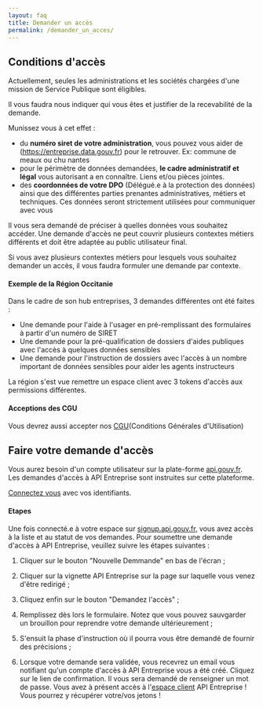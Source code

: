 ```yaml
---
layout: faq
title: Demander un accès
permalink: /demander_un_acces/
---
```


## Conditions d'accès

Actuellement, seules les administrations et les sociétés chargées d'une mission
de Service Publique sont éligibles.

Il vous faudra nous indiquer qui vous êtes et justifier de la recevabilité de la demande.

Munissez vous à cet effet :

* du **numéro siret de votre administration**, vous pouvez vous aider de
  (https://entreprise.data.gouv.fr) pour le retrouver. Ex: commune de meaux
  ou chu nantes
* pour le périmètre de données demandées, **le cadre administratif et légal** vous autorisant
  a en connaître. Liens et/ou pièces jointes.
* des **coordonnées de votre DPO** (Délégué.e à la protection des données) ainsi que
  des différentes parties prenantes administratives, métiers et techniques. Ces
  données seront strictement utilisées pour communiquer avec vous

Il vous sera demandé de préciser à quelles données vous souhaitez accéder. Une
demande d'accès ne peut couvrir plusieurs contextes métiers différents et doit
être adaptée au public utilisateur final.

Si vous avez plusieurs contextes métiers pour lesquels vous souhaitez demander
un accès, il vous faudra formuler une demande par contexte.

#### Exemple de la Région Occitanie

Dans le cadre de son hub entreprises, 3 demandes différentes ont été faites :
  * Une demande pour l'aide à l'usager en pré-remplissant des formulaires à
    partir d'un numéro de SIRET
  * Une demande pour la pré-qualification de dossiers d'aides publiques avec
    l'accès à quelques données sensibles
  * Une demande pour l'instruction de dossiers avec l'accès à un nombre
    important de données sensibles pour aider les agents instructeurs

La région s'est vue remettre un espace client avec 3 tokens d'accès aux
permissions différentes.

#### Acceptions des CGU

Vous devrez aussi accepter nos [CGU](https://entreprise.api.gouv.fr/cgu/)(Conditions Générales d'Utilisation)

## Faire votre demande d'accès

Vous aurez besoin d'un compte utilisateur sur la plate-forme [api.gouv.fr](https://signup.api.gouv.fr).
Les demandes d'accès à API Entreprise sont instruites sur cette plateforme.

[Connectez vous](https://auth.api.gouv.fr/users/sign-in) avec vos identifiants.

#### Etapes

Une fois connecté.e à votre espace sur [signup.api.gouv.fr](https://signup.api.gouv.fr),
vous avez accès à la liste et au statut de vos demandes. Pour soumettre une
demande d'accès à API Entreprise, veuillez suivre les étapes suivantes :

  1. Cliquer sur le bouton "Nouvelle Demmande" en bas de l'écran ;

  2. Cliquer sur la vignette API Entreprise sur la page sur laquelle vous venez
     d'être redirigé ;

  3. Cliquez enfin sur le bouton "Demandez l'accès" ;

  4. Remplissez dès lors le formulaire. Notez que vous pouvez sauvgarder un
     brouillon pour reprendre votre demande ultérieurement ;

  5. S'ensuit la phase d'instruction où il pourra vous être demandé de fournir
     des précisions ;

  6. Lorsque votre demande sera validée, vous recevrez un email vous notifiant
     qu'un compte d'accès à API Entreprise vous a été créé. Cliquez sur le lien
     de confirmation. Il vous sera demandé de renseigner un mot de passe. Vous
     avez à présent accès à l'[espace client](https://dashboard.entreprise.api.gouv.fr/login)
     API Entreprise ! Vous pourrez y récupérer votre/vos jetons !
